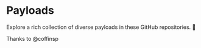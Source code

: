 # Payloads
Explore a rich collection of diverse payloads in these GitHub repositories. 🚀

Thanks to @coffinsp
